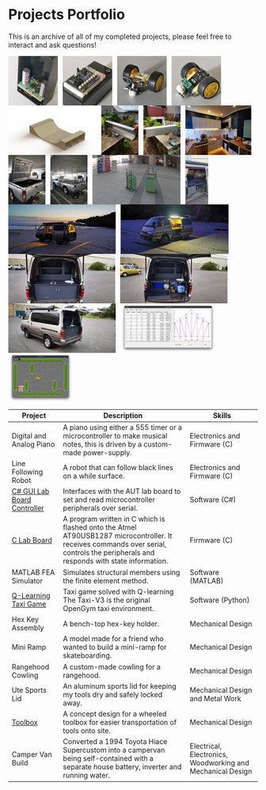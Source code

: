 # Projects Portfolio

This is an archive of all of my completed projects, please feel free to interact and ask questions!

<div style="display: flex; flex-wrap: wrap;">
    <img src="digital_and_analog_piano/power_supply.jpg" style="height: 100px; margin-right: 10px;">
    <img src="digital_and_analog_piano/digital_and_analog_piano.jpg" style="height: 100px; margin-right: 10px;">
    <img src="line_following_robot/normal.jpg" style="height: 100px; margin-right: 10px;">
    <img src="line_following_robot/flipped.jpg" style="height: 100px; margin-right: 10px;">
    <img src="mini_ramp/render.jpg" style="height: 100px; margin-right: 10px;">
    <img src="rangehood_cowling/cowling_back.jpg" style="height: 100px; margin-right: 10px;">
    <img src="rangehood_cowling/cowling_front.jpg" style="height: 100px; margin-right: 10px;">
    <img src="rangehood_cowling/cowling_installed.jpg" style="height: 100px; margin-right: 10px;">
    <img src="ute_sports_lid/open.jpg" style="height: 100px; margin-right: 10px;">
    <img src="ute_sports_lid/closed.jpg" style="height: 100px; margin-right: 10px;">
    <img src="toolbox/render.jpg" style="height: 100px; margin-right: 10px;">
    <img src="van_build/bedding.jpg" style="height: 100px; margin-right: 10px;">
    <img src="van_build/led_showcase_rear.jpg" style="height: 100px; margin-right: 10px;">
    <img src="van_build/led_showcase_side.jpg" style="height: 100px; margin-right: 10px;">
    <img src="van_build/rear_closed.jpg" style="height: 100px; margin-right: 10px;">
    <img src="van_build/rear_open.jpg" style="height: 100px; margin-right: 10px;">
    <img src="van_build/side_rear_view.jpg" style="height: 100px; margin-right: 10px;">
    <img src="matlab_fea_sim/screenshot.png" style="height: 100px; margin-right: 10px;">
    <img src="images/taxi_game.png" style="height: 100px; margin-right: 10px;">
</div>

| Project | Description | Skills |
|------|-------|-------------|
|  Digital and Analog Piano | A piano using either a 555 timer or a microcontroller to make musical notes, this is driven by a custom-made power-supply. | Electronics and Firmware (C) |
| Line Following Robot | A robot that can follow black lines on a while surface. | Electronics and Firmware (C) |
| [C# GUI Lab Board Controller](https://github.com/JosiahBLB/esd_a1_pc_app) | Interfaces with the AUT lab board to set and read microcontroller peripherals over serial. | Software (C#) |
| [C Lab Board](https://github.com/JosiahBLB/esd_a1_mc) | A program written in C which is flashed onto the Atmel AT90USB1287 microcontroller. It receives commands over serial, controls the peripherals and responds with state information. | Firmware (C) |
| MATLAB FEA Simulator | Simulates structural members using the finite element method. | Software (MATLAB) |
| [Q-Learning Taxi Game](https://github.com/JosiahBLB/taxi_game_q_learning) | Taxi game solved with Q-learning The Taxi-V3 is the original OpenGym taxi environment. | Software (Python) |
| Hex Key Assembly | A bench-top hex-key holder. | Mechanical Design |
| Mini Ramp | A model made for a friend who wanted to build a mini-ramp for skateboarding. | Mechanical Design |
| Rangehood Cowling| A custom-made cowling for a rangehood. | Mechanical Design |
| Ute Sports Lid | An aluminum sports lid for keeping my tools dry and safely locked away. | Mechanical Design and Metal Work |
| [Toolbox](https://grabcad.com/library/final-project-electricians-tool-tote-1) | A concept design for a wheeled toolbox for easier transportation of tools onto site. | Mechanical Design |
| Camper Van Build | Converted a 1994 Toyota Hiace Supercustom into a campervan being self-contained with a separate house battery, inverter and running water. | Electrical, Electronics, Woodworking and Mechanical Design |
